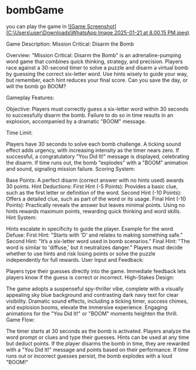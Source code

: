 # bombGame
you can play the game in [![Game Screenshot](C:\Users\user\Downloads\WhatsApp Image 2025-01-21 at 8.00.15 PM.jpeg)](https://disarm.ccbp.tech)


Game Description: Mission Critical: Disarm the Bomb


Overview:
"Mission Critical: Disarm the Bomb" is an adrenaline-pumping word game that combines quick thinking, strategy, and precision. Players race against a 30-second timer to solve a puzzle and disarm a virtual bomb by guessing the correct six-letter word. Use hints wisely to guide your way, but remember, each hint reduces your final score. Can you save the day, or will the bomb go BOOM?

Gameplay Features:

Objective:
Players must correctly guess a six-letter word within 30 seconds to successfully disarm the bomb. Failure to do so in time results in an explosion, accompanied by a dramatic "BOOM" message.

Time Limit:

Players have 30 seconds to solve each bomb challenge.
A ticking sound effect adds urgency, with increasing intensity as the timer nears zero.
If successful, a congratulatory "You Did It!" message is displayed, celebrating the disarm.
If time runs out, the bomb "explodes" with a "BOOM" animation and sound, signaling mission failure.
Scoring System:

Base Points: A perfect disarm (correct answer with no hints used) awards 30 points.
Hint Deductions:
First Hint (-5 Points): Provides a basic clue, such as the first letter or definition of the word.
Second Hint (-10 Points): Offers a detailed clue, such as part of the word or its usage.
Final Hint (-10 Points): Practically reveals the answer but leaves minimal points.
Using no hints rewards maximum points, rewarding quick thinking and word skills.
Hint System:

Hints escalate in specificity to guide the player.
Example for the word Defuse:
First Hint: "Starts with 'D' and relates to making something safe."
Second Hint: "It’s a six-letter word used in bomb scenarios."
Final Hint: "The word is similar to 'diffuse,' but it neutralizes danger."
Players must decide whether to use hints and risk losing points or solve the puzzle independently for full rewards.
User Input and Feedback:

Players type their guesses directly into the game.
Immediate feedback lets players know if the guess is correct or incorrect.
High-Stakes Design:

The game adopts a suspenseful spy-thriller vibe, complete with a visually appealing sky blue background and contrasting dark navy text for clear visibility.
Dramatic sound effects, including a ticking timer, success chimes, and explosion booms, elevate the immersive experience.
Engaging animations for the "You Did It!" or "BOOM" moments heighten the thrill.
Game Flow:

The timer starts at 30 seconds as the bomb is activated.
Players analyze the word prompt or clues and type their guesses.
Hints can be used at any time but deduct points.
If the player disarms the bomb in time, they are rewarded with a "You Did It!" message and points based on their performance.
If time runs out or incorrect guesses persist, the bomb explodes with a loud "BOOM!"
